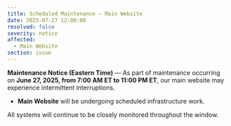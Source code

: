 ```yaml
---
title: Scheduled Maintenance — Main Website
date: 2025-07-27 12:00:00
resolved: false
severity: notice
affected:
  - Main Website
section: issue
---
```


**Maintenance Notice (Eastern Time)** — As part of maintenance occurring on **June 27, 2025, from 7:00 AM ET to 11:00 PM ET**, our main website may experience intermittent interruptions.

- **Main Website** will be undergoing scheduled infrastructure work.

All systems will continue to be closely monitored throughout the window.
